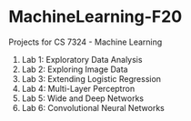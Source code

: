# MachineLearning-F20
Projects for CS 7324 - Machine Learning

1. Lab 1: Exploratory Data Analysis
2. Lab 2: Exploring Image Data
3. Lab 3: Extending Logistic Regression
4. Lab 4: Multi-Layer Perceptron
5. Lab 5: Wide and Deep Networks
6. Lab 6: Convolutional Neural Networks
